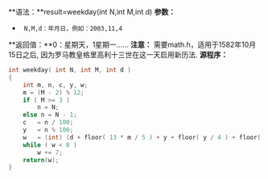 **语法：**result=weekday(int N,int M,int d)
**参数：**
-      N,M,d：年月日，例如：2003,11,4


**返回值：**0：星期天，1星期一……
**注意：** 需要math.h，适用于1582年10月15日之后, 因为罗马教皇格里高利十三世在这一天启用新历法.
**源程序：**
```cpp
int weekday( int N, int M, int d )
{
	int m, n, c, y, w;
	m = (M - 2) % 12;
	if ( M >= 3 )
		n = N;
	else n = N - 1;
	c	= n / 100;
	y	= n % 100;
	w	= (int) (d + floor( 13 * m / 5 ) + y + floor( y / 4 ) + floor( c / 4 ) - 2 * c) % 7;
	while ( w < 0 )
		w += 7;
	return(w);
}
```